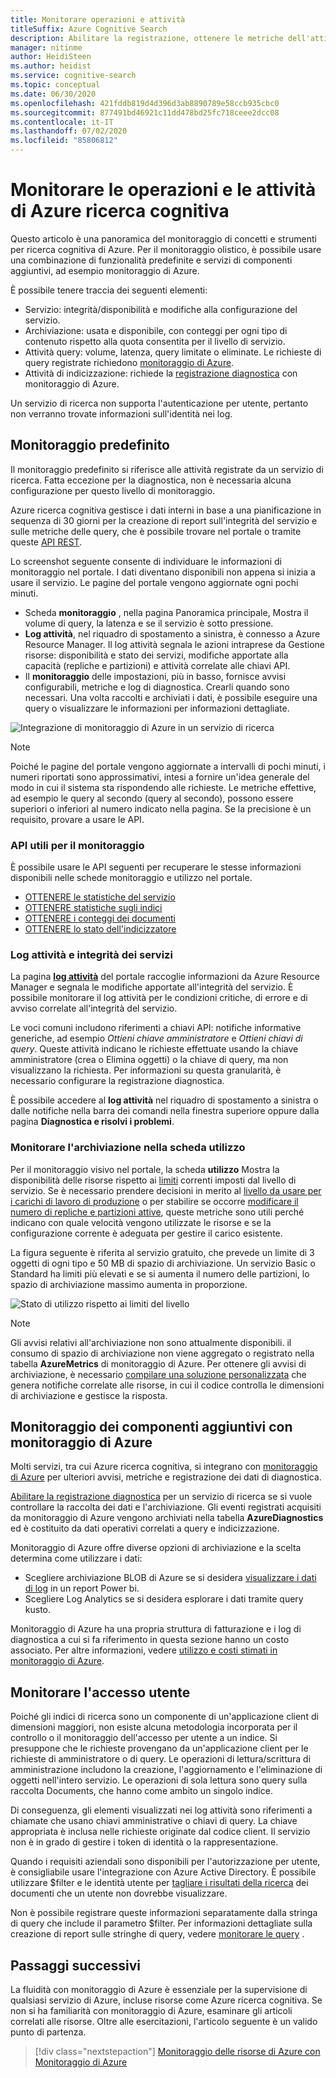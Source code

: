 ```yaml
---
title: Monitorare operazioni e attività
titleSuffix: Azure Cognitive Search
description: Abilitare la registrazione, ottenere le metriche dell'attività di query, l'utilizzo delle risorse e altri dati di sistema da un servizio ricerca cognitiva di Azure.
manager: nitinme
author: HeidiSteen
ms.author: heidist
ms.service: cognitive-search
ms.topic: conceptual
ms.date: 06/30/2020
ms.openlocfilehash: 421fddb819d4d396d3ab8890789e58ccb935cbc0
ms.sourcegitcommit: 877491bd46921c11dd478bd25fc718ceee2dcc08
ms.contentlocale: it-IT
ms.lasthandoff: 07/02/2020
ms.locfileid: "85806812"
---
```

# <a name="monitor-operations-and-activity-of-azure-cognitive-search"></a>Monitorare le operazioni e le attività di Azure ricerca cognitiva

Questo articolo è una panoramica del monitoraggio di concetti e strumenti per ricerca cognitiva di Azure. Per il monitoraggio olistico, è possibile usare una combinazione di funzionalità predefinite e servizi di componenti aggiuntivi, ad esempio monitoraggio di Azure.

È possibile tenere traccia dei seguenti elementi:

* Servizio: integrità/disponibilità e modifiche alla configurazione del servizio.
* Archiviazione: usata e disponibile, con conteggi per ogni tipo di contenuto rispetto alla quota consentita per il livello di servizio.
* Attività query: volume, latenza, query limitate o eliminate. Le richieste di query registrate richiedono [monitoraggio di Azure](#add-azure-monitor).
* Attività di indicizzazione: richiede la [registrazione diagnostica](#add-azure-monitor) con monitoraggio di Azure.

Un servizio di ricerca non supporta l'autenticazione per utente, pertanto non verranno trovate informazioni sull'identità nei log.

## <a name="built-in-monitoring"></a>Monitoraggio predefinito

Il monitoraggio predefinito si riferisce alle attività registrate da un servizio di ricerca. Fatta eccezione per la diagnostica, non è necessaria alcuna configurazione per questo livello di monitoraggio.

Azure ricerca cognitiva gestisce i dati interni in base a una pianificazione in sequenza di 30 giorni per la creazione di report sull'integrità del servizio e sulle metriche delle query, che è possibile trovare nel portale o tramite queste [API REST](#monitoring-apis).

Lo screenshot seguente consente di individuare le informazioni di monitoraggio nel portale. I dati diventano disponibili non appena si inizia a usare il servizio. Le pagine del portale vengono aggiornate ogni pochi minuti.

* Scheda **monitoraggio** , nella pagina Panoramica principale, Mostra il volume di query, la latenza e se il servizio è sotto pressione.
* **Log attività**, nel riquadro di spostamento a sinistra, è connesso a Azure Resource Manager. Il log attività segnala le azioni intraprese da Gestione risorse: disponibilità e stato dei servizi, modifiche apportate alla capacità (repliche e partizioni) e attività correlate alle chiavi API.
* Il **monitoraggio** delle impostazioni, più in basso, fornisce avvisi configurabili, metriche e log di diagnostica. Crearli quando sono necessari. Una volta raccolti e archiviati i dati, è possibile eseguire una query o visualizzare le informazioni per informazioni dettagliate.

![Integrazione di monitoraggio di Azure in un servizio di ricerca](./media/search-monitor-usage/azure-monitor-search.png
 "Integrazione di monitoraggio di Azure in un servizio di ricerca")

> [!NOTE]
> Poiché le pagine del portale vengono aggiornate a intervalli di pochi minuti, i numeri riportati sono approssimativi, intesi a fornire un'idea generale del modo in cui il sistema sta rispondendo alle richieste. Le metriche effettive, ad esempio le query al secondo (query al secondo), possono essere superiori o inferiori al numero indicato nella pagina. Se la precisione è un requisito, provare a usare le API.

<a name="monitoring-apis"> </a>

### <a name="apis-useful-for-monitoring"></a>API utili per il monitoraggio

È possibile usare le API seguenti per recuperare le stesse informazioni disponibili nelle schede monitoraggio e utilizzo nel portale.

* [OTTENERE le statistiche del servizio](/rest/api/searchservice/get-service-statistics)
* [OTTENERE statistiche sugli indici](/rest/api/searchservice/get-index-statistics)
* [OTTENERE i conteggi dei documenti](/rest/api/searchservice/count-documents)
* [OTTENERE lo stato dell'indicizzatore](/rest/api/searchservice/get-indexer-status)

### <a name="activity-logs-and-service-health"></a>Log attività e integrità dei servizi

La pagina [**log attività**](https://docs.microsoft.com/azure/azure-monitor/platform/activity-log-view) del portale raccoglie informazioni da Azure Resource Manager e segnala le modifiche apportate all'integrità del servizio. È possibile monitorare il log attività per le condizioni critiche, di errore e di avviso correlate all'integrità del servizio.

Le voci comuni includono riferimenti a chiavi API: notifiche informative generiche, ad esempio *Ottieni chiave amministratore* e *Ottieni chiavi di query*. Queste attività indicano le richieste effettuate usando la chiave amministratore (crea o Elimina oggetti) o la chiave di query, ma non visualizzano la richiesta. Per informazioni su questa granularità, è necessario configurare la registrazione diagnostica.

È possibile accedere al **log attività** nel riquadro di spostamento a sinistra o dalle notifiche nella barra dei comandi nella finestra superiore oppure dalla pagina **Diagnostica e risolvi i problemi**.

### <a name="monitor-storage-in-the-usage-tab"></a>Monitorare l'archiviazione nella scheda utilizzo

Per il monitoraggio visivo nel portale, la scheda **utilizzo** Mostra la disponibilità delle risorse rispetto ai [limiti](search-limits-quotas-capacity.md) correnti imposti dal livello di servizio. Se è necessario prendere decisioni in merito al [livello da usare per i carichi di lavoro di produzione](search-sku-tier.md) o per stabilire se occorre [modificare il numero di repliche e partizioni attive](search-capacity-planning.md), queste metriche sono utili perché indicano con quale velocità vengono utilizzate le risorse e se la configurazione corrente è adeguata per gestire il carico esistente.

La figura seguente è riferita al servizio gratuito, che prevede un limite di 3 oggetti di ogni tipo e 50 MB di spazio di archiviazione. Un servizio Basic o Standard ha limiti più elevati e se si aumenta il numero delle partizioni, lo spazio di archiviazione massimo aumenta in proporzione.

![Stato di utilizzo rispetto ai limiti del livello](./media/search-monitor-usage/usage-tab.png
 "Stato di utilizzo rispetto ai limiti del livello")

> [!NOTE]
> Gli avvisi relativi all'archiviazione non sono attualmente disponibili. il consumo di spazio di archiviazione non viene aggregato o registrato nella tabella **AzureMetrics** di monitoraggio di Azure. Per ottenere gli avvisi di archiviazione, è necessario [compilare una soluzione personalizzata](../azure-monitor/insights/solutions-creating.md) che genera notifiche correlate alle risorse, in cui il codice controlla le dimensioni di archiviazione e gestisce la risposta.

<a name="add-azure-monitor"></a>

## <a name="add-on-monitoring-with-azure-monitor"></a>Monitoraggio dei componenti aggiuntivi con monitoraggio di Azure

Molti servizi, tra cui Azure ricerca cognitiva, si integrano con [monitoraggio di Azure](https://docs.microsoft.com/azure/azure-monitor/) per ulteriori avvisi, metriche e registrazione dei dati di diagnostica. 

[Abilitare la registrazione diagnostica](search-monitor-logs.md) per un servizio di ricerca se si vuole controllare la raccolta dei dati e l'archiviazione. Gli eventi registrati acquisiti da monitoraggio di Azure vengono archiviati nella tabella **AzureDiagnostics** ed è costituito da dati operativi correlati a query e indicizzazione.

Monitoraggio di Azure offre diverse opzioni di archiviazione e la scelta determina come utilizzare i dati:

* Scegliere archiviazione BLOB di Azure se si desidera [visualizzare i dati di log](search-monitor-logs-powerbi.md) in un report Power bi.
* Scegliere Log Analytics se si desidera esplorare i dati tramite query kusto.

Monitoraggio di Azure ha una propria struttura di fatturazione e i log di diagnostica a cui si fa riferimento in questa sezione hanno un costo associato. Per altre informazioni, vedere [utilizzo e costi stimati in monitoraggio di Azure](../azure-monitor/platform/usage-estimated-costs.md).

## <a name="monitor-user-access"></a>Monitorare l'accesso utente

Poiché gli indici di ricerca sono un componente di un'applicazione client di dimensioni maggiori, non esiste alcuna metodologia incorporata per il controllo o il monitoraggio dell'accesso per utente a un indice. Si presuppone che le richieste provengano da un'applicazione client per le richieste di amministratore o di query. Le operazioni di lettura/scrittura di amministrazione includono la creazione, l'aggiornamento e l'eliminazione di oggetti nell'intero servizio. Le operazioni di sola lettura sono query sulla raccolta Documents, che hanno come ambito un singolo indice. 

Di conseguenza, gli elementi visualizzati nei log attività sono riferimenti a chiamate che usano chiavi amministrative o chiavi di query. La chiave appropriata è inclusa nelle richieste originate dal codice client. Il servizio non è in grado di gestire i token di identità o la rappresentazione.

Quando i requisiti aziendali sono disponibili per l'autorizzazione per utente, è consigliabile usare l'integrazione con Azure Active Directory. È possibile utilizzare $filter e le identità utente per [tagliare i risultati della ricerca](search-security-trimming-for-azure-search-with-aad.md) dei documenti che un utente non dovrebbe visualizzare. 

Non è possibile registrare queste informazioni separatamente dalla stringa di query che include il parametro $filter. Per informazioni dettagliate sulla creazione di report sulle stringhe di query, vedere [monitorare le query](search-monitor-queries.md) .

## <a name="next-steps"></a>Passaggi successivi

La fluidità con monitoraggio di Azure è essenziale per la supervisione di qualsiasi servizio di Azure, incluse risorse come Azure ricerca cognitiva. Se non si ha familiarità con monitoraggio di Azure, esaminare gli articoli correlati alle risorse. Oltre alle esercitazioni, l'articolo seguente è un valido punto di partenza.

> [!div class="nextstepaction"]
> [Monitoraggio delle risorse di Azure con Monitoraggio di Azure](https://docs.microsoft.com/azure/azure-monitor/insights/monitor-azure-resource)
